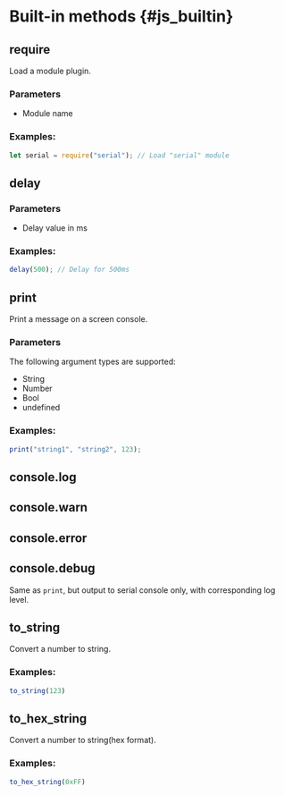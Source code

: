 # Built-in methods {#js_builtin}

## require
Load a module plugin.

### Parameters
- Module name

### Examples:
```js
let serial = require("serial"); // Load "serial" module
```

## delay
### Parameters
- Delay value in ms

### Examples:
```js
delay(500); // Delay for 500ms
```
## print
Print a message on a screen console.

### Parameters
The following argument types are supported:
- String
- Number
- Bool
- undefined

### Examples:
```js
print("string1", "string2", 123);
```

## console.log
## console.warn
## console.error
## console.debug
Same as `print`, but output to serial console only, with corresponding log level.

## to_string
Convert a number to string.

### Examples:
```js
to_string(123)
```
## to_hex_string
Convert a number to string(hex format).

### Examples:
```js
to_hex_string(0xFF)
```
